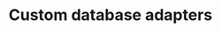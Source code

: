 ---
order: 0
title: "Custom database adapters"
description: "Learn how to build your own database adapters"
---